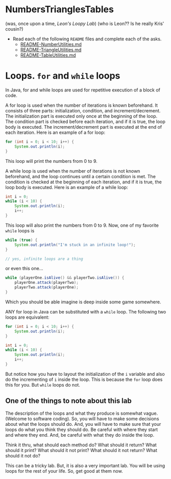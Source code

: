 # NumbersTrianglesTables
 (was, once upon a time, _Leon's Loopy Lab_) (who is Leon?? Is he really Kris' cousin?)
 
* Read each of the following `README` files and complete each of the asks.
    * [README-NumberUtilities.md](./README-NumberUtilities.md)
    * [README-TriangleUtilities.md](./README-TriangleUtilities.md)
    * [README-TableUtilities.md](./README-TableUtilities.md)
    
# Loops. `for` and `while` loops

In Java, for and while loops are used for repetitive execution of a block of code.

A for loop is used when the number of iterations is known beforehand. It consists of three parts: initialization, condition, and increment/decrement. The initialization part is executed only once at the beginning of the loop. The condition part is checked before each iteration, and if it is true, the loop body is executed. The increment/decrement part is executed at the end of each iteration. Here is an example of a for loop:

```java
for (int i = 0; i < 10; i++) {
    System.out.println(i);
}
```

This loop will print the numbers from 0 to 9.

A while loop is used when the number of iterations is not known beforehand, and the loop continues until a certain condition is met. The condition is checked at the beginning of each iteration, and if it is true, the loop body is executed. Here is an example of a while loop:

```java
int i = 0;
while (i < 10) {
    System.out.println(i);
    i++;
}
```

This loop will also print the numbers from 0 to 9.
Now, one of my favorite `while` loops is

```java
while (true) {
    System.out.println("I'm stuck in an infinite loop!");
}

// yes, infinite loops are a thing
```

or even this one...
```java
while (playerOne.isAlive() && playerTwo.isAlive()) {
    playerOne.attack(playerTwo);
    playerTwo.attack(playerOne);
}
```

Which you should be able imagine is deep inside some game somewhere.

ANY for loop in Java can be substituted with a `while` loop. The following two loops are equivalent:

```java
for (int i = 0; i < 10; i++) {
    System.out.println(i);
}
```

```java
int i = 0;
while (i < 10) {
    System.out.println(i);
    i++;
}
```

But notice how you have to layout the initialization of the `i` variable and also do the incrementing of `i` inside the loop. This is because the `for` loop does this for you. But `while` loops do not.

## One of the things to note about this lab

The description of the loops and what they produce is somewhat vague. (Welcome to software coding). So, you will have to make some decisions about what the loops should do. And, you will have to make sure that your loops do what you think they should do. Be careful with where they start and where they end. And, be careful with what they do inside the loop.

Think it thru, what should each method do? What should it return? What should it print? What should it not print? What should it not return? What should it not do?

This can be a tricky lab. But, it is also a very important lab. You will be using loops for the rest of your life. So, get good at them now.
